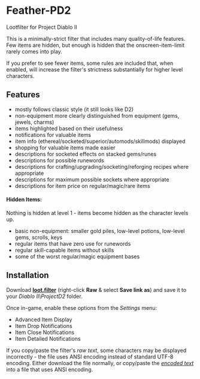 # Feather-PD2
Lootfilter for Project Diablo II

This is a minimally-strict filter that includes many quality-of-life features. Few items are hidden, but enough is hidden that the onscreen-item-limit rarely comes into play.

If you prefer to see fewer items, some rules are included that, when enabled, will increase the filter's strictness substantially for higher level characters.

## Features
* mostly follows classic style (it still looks like D2)
* non-equipment more clearly distinguished from equipment (gems, jewels, charms)
* items highlighted based on their usefulness
* notifications for valuable items
* item info (ethereal/socketed/superior/automods/skillmods) displayed
* shopping for valuable items made easier
* descriptions for socketed effects on stacked gems/runes
* descriptions for possible runewords
* descriptions for crafting/upgrading/socketing/reforging recipes where appropriate
* descriptions for maximum possible sockets where appropriate
* descriptions for item price on regular/magic/rare items

#### Hidden Items:
Nothing is hidden at level 1 - items become hidden as the character levels up.
* basic non-equipment: smaller gold piles, low-level potions, low-level gems, scrolls, keys
* regular items that have zero use for runewords
* regular skill-capable items without skills
* some of the worst regular/magic equipment bases

## Installation
Download [**loot.filter**](https://github.com/BetweenWalls/Feather-PD2/blob/main/loot.filter) (right-click **Raw** & select **Save link as**) and save it to your *Diablo II\ProjectD2* folder.

Once in-game, enable these options from the *Settings* menu:
* Advanced Item Display
* Item Drop Notifications
* Item Close Notifications
* Item Detailed Notifications

If you copy/paste the filter's *raw text*, some characters may be displayed incorrectly - the file uses ANSI encoding instead of standard UTF-8 encoding. Either download the file normally, or copy/paste the [*encoded text*](https://github.com/BetweenWalls/Feather-PD2/blob/main/loot.filter) into a file that uses ANSI encoding.
<!--## Images
![_](/images/regular_items.png)
![_](/images/runes.png)
![_](/images/unidentified_highlighting.png)-->
